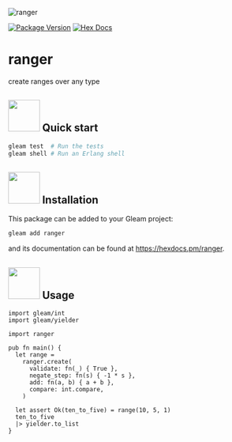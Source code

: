 ![ranger](https://raw.githubusercontent.com/massivefermion/ranger/main/banner.png)

[![Package Version](https://img.shields.io/hexpm/v/ranger)](https://hex.pm/packages/ranger)
[![Hex Docs](https://img.shields.io/badge/hex-docs-ffaff3)](https://hexdocs.pm/ranger/)

# ranger

create ranges over any type

## <img width=64 src="https://raw.githubusercontent.com/massivefermion/ranger/main/icon.png"> Quick start

```sh
gleam test  # Run the tests
gleam shell # Run an Erlang shell
```

## <img width=64 src="https://raw.githubusercontent.com/massivefermion/ranger/main/icon.png"> Installation

This package can be added to your Gleam project:

```sh
gleam add ranger
```

and its documentation can be found at <https://hexdocs.pm/ranger>.

## <img width=64 src="https://raw.githubusercontent.com/massivefermion/ranger/main/icon.png"> Usage

```gleam
import gleam/int
import gleam/yielder

import ranger

pub fn main() {
  let range =
    ranger.create(
      validate: fn(_) { True },
      negate_step: fn(s) { -1 * s },
      add: fn(a, b) { a + b },
      compare: int.compare,
    )

  let assert Ok(ten_to_five) = range(10, 5, 1)
  ten_to_five
  |> yielder.to_list
}
```
